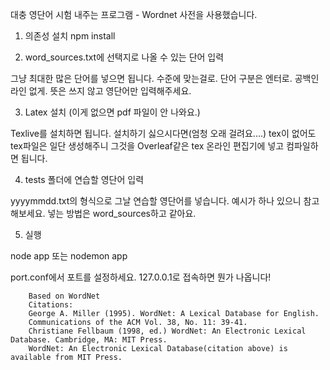 대충 영단어 시험 내주는 프로그램 - Wordnet 사전을 사용했습니다.

1. 의존성 설치
npm install

2. word_sources.txt에 선택지로 나올 수 있는 단어 입력

그냥 최대한 많은 단어를 넣으면 됩니다. 수준에 맞는걸로. 단어 구분은 엔터로. 공백인 라인 없게. 뜻은 쓰지 않고 영단어만 입력해주세요.

3. Latex 설치 (이게 없으면 pdf 파일이 안 나와요.)

Texlive를 설치하면 됩니다. 설치하기 싫으시다면(엄청 오래 걸려요....) tex이 없어도 tex파일은 일단 생성해주니 그것을 Overleaf같은 tex 온라인 편집기에 넣고 컴파일하면 됩니다.

4. tests 폴더에 연습할 영단어 입력

yyyymmdd.txt의 형식으로 그날 연습할 영단어를 넣습니다. 예시가 하나 있으니 참고해보세요. 넣는 방법은 word_sources하고 같아요.

5. 실행

node app 또는 nodemon app

port.conf에서 포트를 설정하세요. 127.0.0.1로 접속하면 뭔가 나옵니다!



        Based on WordNet
        Citations:
        George A. Miller (1995). WordNet: A Lexical Database for English.
        Communications of the ACM Vol. 38, No. 11: 39-41.
        Christiane Fellbaum (1998, ed.) WordNet: An Electronic Lexical Database. Cambridge, MA: MIT Press.
        WordNet: An Electronic Lexical Database(citation above) is available from MIT Press.
